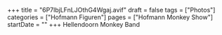 +++
title = "6P7lbjLFnLJOthG4Wgaj.avif"
draft = false
tags = ["Photos"]
categories = ["Hofmann Figuren"]
pages = ["Hofmann Monkey Show"]
startDate = ""
+++
Hellendoorn Monkey Band

